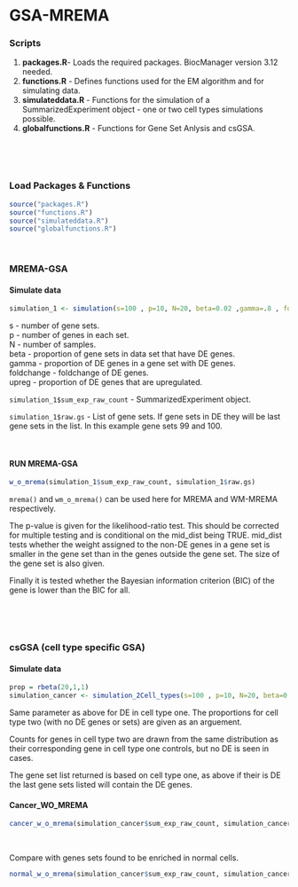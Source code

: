 # GSA-MREMA

### Scripts
1. **packages.R**- Loads the required packages. BiocManager version 3.12 needed.
2. **functions.R** - Defines functions used for the EM algorithm and for simulating data.
3. **simulateddata.R** - Functions for the simulation of a SummarizedExperiment object - one or two cell types simulations possible.
4. **globalfunctions.R** - Functions for Gene Set Anlysis and csGSA. 

&nbsp;

&nbsp;


### Load Packages & Functions 
```R 
source("packages.R")
source("functions.R")
source("simulateddata.R")
source("globalfunctions.R")
```


&nbsp;
&nbsp;

### MREMA-GSA


#### Simulate data

```R
simulation_1 <- simulation(s=100 , p=10, N=20, beta=0.02 ,gamma=.8 , foldchange=3 , upreg=.5)
```
s - number of gene sets.  
p - number of genes in each set.  
N - number of samples.  
beta - proportion of gene sets in data set that have DE genes.  
gamma - proportion of DE genes in a gene set with DE genes.  
foldchange - foldchange of DE genes.  
upreg - proportion of DE genes that are upregulated.  

`simulation_1$sum_exp_raw_count` - SummarizedExperiment object.

`simulation_1$raw.gs` - List of gene sets. If gene sets in DE they will be last gene sets in the list. In this example gene sets 99 and 100.

&nbsp;

#### RUN MREMA-GSA

```R
w_o_mrema(simulation_1$sum_exp_raw_count, simulation_1$raw.gs)
```

`mrema()` and `wm_o_mrema()` can be used here for MREMA and WM-MREMA respectively. 

The p-value is given for the likelihood-ratio test. This should be corrected for multiple testing and is conditional on the mid_dist being TRUE. mid_dist tests whether the weight assigned to the non-DE genes in a gene set is smaller in the gene set than in the genes outside the gene set.
The size of the gene set is also given.

Finally it is tested whether the Bayesian information criterion (BIC) of the gene is lower than the BIC for all.


&nbsp;

&nbsp;

### csGSA (cell type specific GSA)

#### Simulate data
```R
prop = rbeta(20,1,1)
simulation_cancer <- simulation_2Cell_types(s=100 , p=10, N=20, beta=0.02 ,gamma=.8 , foldchange=3 , upreg=.5, prop_norm = prop)
```
Same parameter as above for DE in cell type one. The proportions for cell type two (with no DE genes or sets) are given as an arguement.

Counts for genes in cell type two are drawn from the same distribution as their corresponding gene in cell type one controls, but no DE is seen in cases.

The gene set list returned is based on cell type one, as above if their is DE the last gene sets listed will contain the DE genes.

#### Cancer_WO_MREMA
```R
cancer_w_o_mrema(simulation_cancer$sum_exp_raw_count, simulation_cancer$raw.gs)
```
&nbsp;

Compare with genes sets found to be enriched in normal cells.

```R
normal_w_o_mrema(simulation_cancer$sum_exp_raw_count, simulation_cancer$raw.gs)
```





